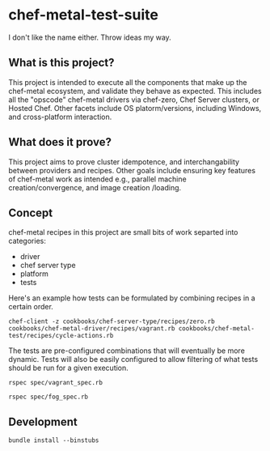 chef-metal-test-suite
=====================
I don't like the name either.  Throw ideas my way.

## What is this project?
This project is intended to execute all the components that make up the chef-metal ecosystem, and validate they behave as expected.  This includes all the "opscode" chef-metal drivers via chef-zero, Chef Server clusters, or Hosted Chef.  Other facets include OS platorm/versions, including Windows, and cross-platform interaction.

## What does it prove?
This project aims to prove cluster idempotence, and interchangability between providers and recipes.  Other goals include ensuring key features of chef-metal work as intended e.g., parallel machine creation/convergence, and image creation /loading.

## Concept
chef-metal recipes in this project are small bits of work separted into categories:
* driver
* chef server type
* platform
* tests

Here's an example how tests can be formulated by combining recipes in a certain order.
```
chef-client -z cookbooks/chef-server-type/recipes/zero.rb cookbooks/chef-metal-driver/recipes/vagrant.rb cookbooks/chef-metal-test/recipes/cycle-actions.rb
```

The tests are pre-configured combinations that will eventually be more dynamic.  Tests will also be easily configured to allow filtering of what tests should be run for a given execution.
```
rspec spec/vagrant_spec.rb

rspec spec/fog_spec.rb
```

## Development
```
bundle install --binstubs
```
